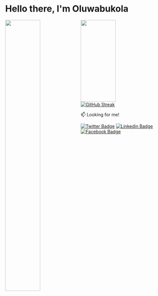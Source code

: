 # Hello there, I'm Oluwabukola
<img align="left" width="47%" src="https://github-readme-stats.vercel.app/api?username=Bukkiee20&theme=nightowl&show_icons=true" />
<img align="left" width="47%" height="260vh" src="https://github-readme-stats.vercel.app/api/top-langs/?username=Bukkiee20&theme=nightowl&show_icons=true" />

[![GitHub Streak](http://github-readme-streak-stats.herokuapp.com?user=Bukkie20&theme=tokyonight&date_format=M%20j%5B%2C%20Y%5D)](https://git.io/streak-stats)

:mailbox: Looking for me!

[![Twitter Badge](https://img.shields.io/badge/-@AdeyooyeB-1ca0f1?style=flat&labelColor=1ca0f1&logo=twitter&logoColor=white)](https://twitter.com/AdeyooyeB) [![Linkedin Badge](https://img.shields.io/badge/-Oluwabukola_Adeyooye-0e76a8?style=flat&labelColor=0e76a8&logo=linkedin&logoColor=white)](https://www.linkedin.com/in/oluwabukola-adeyooye-761a54204/)  [![Facebook Badge](https://img.shields.io/badge/-@adeyooye.victoria-3b5998?style=flat&labelColor=3b5998&logo=facebook&logoColor=white)](https://facebook.com/adeyooye.victoria)
